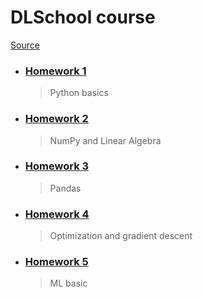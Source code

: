 # DLSchool course
[Source](https://github.com/DLSchool/deep-learning-school)

- ### [Homework 1](/DLSchool%20course/homework_1/)
    > Python basics

- ### [Homework 2](/DLSchool%20course/homework_2/)
    > NumPy and Linear Algebra

- ### [Homework 3](/DLSchool%20course/homework_3/)
    > Pandas

- ### [Homework 4](/DLSchool%20course/homework_4/)
    > Optimization and gradient descent

- ### [Homework 5](/DLSchool%20course/homework_5/)
    > ML basic

